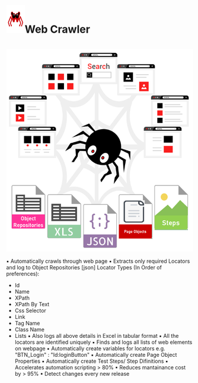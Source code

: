 # <img src="https://github.com/SandeepDhamale1905/SandeepDhamaleProfile/blob/master/Logos/Web Spider.png" alt="Selenium C# PDF" width="50" height="75">Web Crawler
&nbsp;&nbsp;&nbsp;&nbsp;&nbsp;&nbsp;&nbsp;&nbsp;&nbsp;&nbsp;&nbsp;&nbsp;&nbsp;&nbsp;&nbsp;&nbsp;&nbsp;&nbsp;&nbsp;&nbsp;&nbsp;&nbsp;&nbsp;&nbsp;&nbsp;&nbsp;&nbsp;&nbsp;&nbsp;&nbsp;&nbsp;&nbsp;&nbsp;&nbsp;&nbsp;&nbsp;&nbsp;&nbsp;&nbsp;&nbsp;&nbsp;&nbsp;&nbsp;&nbsp;&nbsp;&nbsp;&nbsp;&nbsp;&nbsp;&nbsp;<img src="https://github.com/SandeepDhamale1905/SandeepDhamaleProfile/blob/master/Logos/Web spider-white-bg.png" alt="Sandeep Dhamale">

 ▪ Automatically crawls through web page
 ▪ Extracts only required Locators and log to Object Repositories [json]
   Locator Types (In Order of preferences):
   - Id
   - Name
   - XPath
   - XPath By Text
   - Css Selector
   - Link 
   - Tag Name
   - Class Name
   - Lists
 ▪ Also logs all above details in Excel in tabular format
 ▪ All the locators are identified uniquely
 ▪ Finds and logs all lists of web elements on webpage
 ▪ Automatically create variables for locators
   e.g. "BTN_Login" : "Id:loginButton"
 ▪ Automatically create Page Object Properties
 ▪ Automatically create Test Steps/ Step Difinitions
 ▪ Accelerates automation scripting > 80%
 ▪ Reduces mantainance cost by > 95%
 ▪ Detect changes every new release
